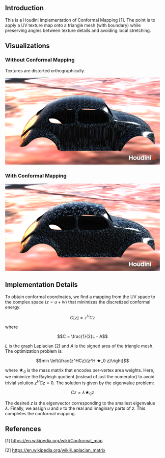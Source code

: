 ## Introduction

This is a Houdini implementation of Conformal Mapping [1]. The point is to apply a UV texture map onto a triangle mesh (with boundary) while preserving angles between texture details and avoiding local stretching.

## Visualizations

### Without Conformal Mapping

Textures are distorted orthographically. 

![alt text](/images/bettle.png)

### With Conformal Mapping

![alt text](/images/conformed_bettle.png)

## Implementation Details

To obtain conformal coordinates, we find a mapping from the UV space to the complex space ($z = u + iv$) that minimizes the discretized conformal energy:

$$ C[z] = z^HCz $$

where 

$$C = \frac{1}{2}L - A$$

$L$ is the graph Laplacian [2] and $A$ is the signed area of the triangle mesh. The optimization problem is:

$$min \left(\frac{z^HCz}{z^H ★_0 z}\right)$$

where $★_0$ is the mass matrix that encodes per-vertex area weights. Here, we minimize the Rayleigh quotient (instead of just the numerator) to avoid trivial solution $z^HCz = 0$. The solution is given by the eigenvalue problem:

$$Cz = \lambda ★_0 z$$

The desired $z$ is the eigenvector corresponding to the smallest eigenvalue $\lambda$. Finally, we assign $u$ and $v$ to the real and imaginary parts of $z$. This completes the conformal mapping.

## References

[1] https://en.wikipedia.org/wiki/Conformal_map

[2] https://en.wikipedia.org/wiki/Laplacian_matrix


